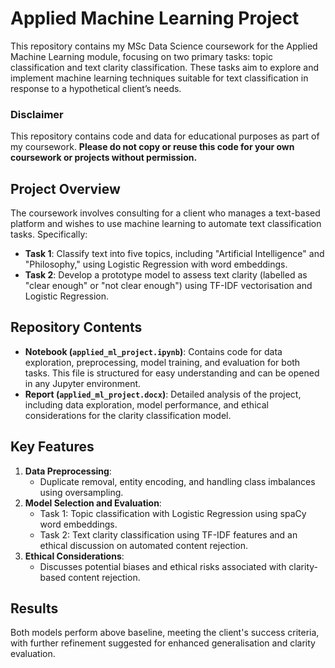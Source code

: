 # Applied Machine Learning Project

This repository contains my MSc Data Science coursework for the Applied Machine Learning module, focusing on two primary tasks: topic classification and text clarity classification. These tasks aim to explore and implement machine learning techniques suitable for text classification in response to a hypothetical client’s needs.

### Disclaimer
This repository contains code and data for educational purposes as part of my coursework. **Please do not copy or reuse this code for your own coursework or projects without permission.**

## Project Overview
The coursework involves consulting for a client who manages a text-based platform and wishes to use machine learning to automate text classification tasks. Specifically:
- **Task 1**: Classify text into five topics, including "Artificial Intelligence" and "Philosophy," using Logistic Regression with word embeddings.
- **Task 2**: Develop a prototype model to assess text clarity (labelled as "clear enough" or "not clear enough") using TF-IDF vectorisation and Logistic Regression.

## Repository Contents
- **Notebook (`applied_ml_project.ipynb`)**: Contains code for data exploration, preprocessing, model training, and evaluation for both tasks. This file is structured for easy understanding and can be opened in any Jupyter environment.
- **Report (`applied_ml_project.docx`)**: Detailed analysis of the project, including data exploration, model performance, and ethical considerations for the clarity classification model.

## Key Features
1. **Data Preprocessing**:
   - Duplicate removal, entity encoding, and handling class imbalances using oversampling.
2. **Model Selection and Evaluation**:
   - Task 1: Topic classification with Logistic Regression using spaCy word embeddings.
   - Task 2: Text clarity classification using TF-IDF features and an ethical discussion on automated content rejection.
3. **Ethical Considerations**:
   - Discusses potential biases and ethical risks associated with clarity-based content rejection.


## Results
Both models perform above baseline, meeting the client's success criteria, with further refinement suggested for enhanced generalisation and clarity evaluation.

